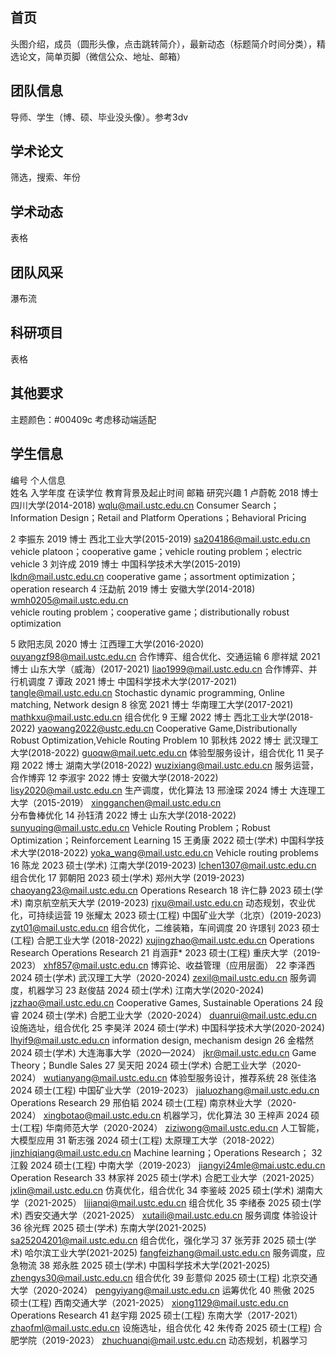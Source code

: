 ## 首页

头图介绍，成员（圆形头像，点击跳转简介），最新动态（标题简介时间分类），精选论文，简单页脚（微信公众、地址、邮箱）

## 团队信息

导师、学生（博、硕、毕业没头像）。参考3dv

## 学术论文

筛选，搜索、年份

## 学术动态

表格

## 团队风采

瀑布流

## 科研项目

表格

## 其他要求

主题颜色：#00409c
考虑移动端适配

## 学生信息

编号	个人信息					
	姓名	入学年度	在读学位	教育背景及起止时间	邮箱	研究兴趣
1	卢蔚乾	2018	博士	四川大学(2014-2018)	wqlu@mail.ustc.edu.cn	Consumer Search；Information Design；Retail and Platform Operations；Behavioral Pricing
						
2	李振东	2019	博士	西北工业大学(2015-2019)	sa204186@mail.ustc.edu.cn	vehicle platoon；cooperative game；vehicle routing problem；electric vehicle
3	刘许成	2019	博士	中国科学技术大学(2015-2019)	lkdn@mail.ustc.edu.cn	cooperative game；assortment optimization；operation research
4	汪勐航	2019	博士	安徽大学(2014-2018)	wmh0205@mail.ustc.edu.cn	
						vehicle routing problem；cooperative game；distributionally robust optimization
						
5	欧阳志凤	2020	博士	江西理工大学(2016-2020)	ouyangzf98@mail.ustc.edu.cn	合作博弈、组合优化、交通运输
6	廖祥斌	2021	博士	山东大学（威海）(2017-2021)	liao1999@mail.ustc.edu.cn	合作博弈、并行机调度
7	谭政	2021	博士	中国科学技术大学(2017-2021)	tangle@mail.ustc.edu.cn	Stochastic dynamic programming, Online matching, Network design
8	徐宽	2021	博士	华南理工大学(2017-2021)	mathkxu@mail.ustc.edu.cn	组合优化
9	王耀	2022	博士	西北工业大学(2018-2022)	yaowang2022@ustc.edu.cn	Cooperative Game,Distributionally Robust Optimization,Vehicle Routing Problem
10	郭秋炜	2022	博士	武汉理工大学(2018-2022)	guoqw@mail.uetc.edu.cn	体验型服务设计，组合优化
11	吴子翔	2022	博士	湖南大学(2018-2022)	wuzixiang@mail.ustc.edu.cn	服务运营，合作博弈
12	李淑宇	2022	博士	安徽大学(2018-2022)	lisy2020@mail.ustc.edu.cn	生产调度，优化算法
13	邢淦琛	2024	博士	大连理工大学（2015-2019）	xingganchen@mail.ustc.edu.cn	
						分布鲁棒优化
14	孙钰清	2022	博士	山东大学(2018-2022)	sunyuqing@mail.ustc.edu.cn	Vehicle Routing Problem；Robust Optimization；Reinforcement Learning
15	王勇康	2022	硕士(学术)	中国科学技术大学(2018-2022)	yoka_wang@mail.ustc.edu.cn	Vehicle routing problems
16	陈龙	2023	硕士(学术)	江南大学(2019-2023)	lchen1307@mail.ustc.edu.cn	组合优化
17	郭朝阳	2023	硕士(学术)	郑州大学 (2019-2023)	chaoyang23@mail.ustc.edu.cn	Operations Research
18	许仁静	2023	硕士(学术)	南京航空航天大学 (2019-2023)	rjxu@mail.ustc.edu.cn	动态规划，农业优化，可持续运营
19	张耀太	2023	硕士(工程)	中国矿业大学（北京）(2019-2023)	zyt01@mail.ustc.edu.cn	组合优化，二维装箱，车间调度
20	许璟钊	2023	硕士(工程)	合肥工业大学 (2018-2022)	xujingzhao@mail.ustc.edu.cn	Operations Research
						Operations Research
21	肖涵菲*	2023	硕士(工程)	重庆大学（2019-2023）	xhf857@mail.ustc.edu.cn	博弈论、收益管理（应用层面）
22	李泽西	2024	硕士(学术)	武汉理工大学（2020-2024)	zexil@mail.ustc.edu.cn	服务调度，机器学习
23	赵俊喆	2024	硕士(学术)	江南大学(2020-2024)	jzzhao@mail.ustc.edu.cn	Cooperative Games, Sustainable Operations
24	段睿	2024	硕士(学术)	合肥工业大学（2020-2024）	duanrui@mail.ustc.edu.cn	设施选址，组合优化
25	李昊洋	2024	硕士(学术)	中国科学技术大学(2020-2024)	lhyif9@mail.ustc.edu.cn	information design, mechanism design
26	金楷然	2024	硕士(学术)	大连海事大学（2020—2024）	jkr@mail.ustc.edu.cn	Game Theory；Bundle Sales
27	吴天阳	2024	硕士(学术)	合肥工业大学（2020-2024）	wutianyang@mail.ustc.edu.cn	体验型服务设计，推荐系统
28	张佳洛	2024	硕士(工程)	中国矿业大学（2019-2023）	jialuozhang@mail.ustc.edu.cn	Operations Research
29	邢伯韬	2024	硕士(工程)	南京林业大学（2020-2024）	xingbotao@mail.ustc.edu.cn	机器学习，优化算法
30	王梓声	2024	硕士(工程)	华南师范大学（2020-2024）	ziziwong@mail.ustc.edu.cn	人工智能，大模型应用
31	靳志强	2024	硕士(工程)	太原理工大学（2018-2022）	jinzhiqiang@mail.ustc.edu.cn	Machine learning；Operations Research；
32	江毅	2024	硕士(工程)	中南大学（2019-2023）	jiangyi24mle@mai.ustc.edu.cn	Operation Research
33	林家祥	2025	硕士(学术)	合肥工业大学（2021-2025）	jxlin@mail.ustc.edu.cn	仿真优化，组合优化
34	李鉴岐	2025	硕士(学术)	湖南大学（2021-2025）	 lijianqi@mail.ustc.edu.cn	组合优化
35	李绪泰	2025	硕士(学术)	西安交通大学（2021-2025）	xutaili@mail.ustc.edu.cn	服务调度 体验设计
36	徐光辉	2025	硕士(学术)	东南大学(2021-2025)	sa25204201@mail.ustc.edu.cn	组合优化，强化学习
37	张芳菲	2025	硕士(学术)	哈尔滨工业大学(2021-2025)	fangfeizhang@mail.ustc.edu.cn	服务调度，应急物流
38	郑永胜	2025	硕士(学术)	中国科学技术大学(2021-2025)	zhengys30@mail.ustc.edu.cn 	组合优化
39	彭薏仰	2025	硕士(工程)	北京交通大学（2020-2024）	pengyiyang@mail.ustc.edu.cn	运筹优化
40	熊傲	2025	硕士(工程)	西南交通大学（2021-2025） 	xiong1129@mail.ustc.edu.cn 	Operations Research
41	赵宇翔	2025	硕士(工程)	东南大学（2017-2021）	zhaofml@mail.ustc.edu.cn	设施选址，组合优化
42	朱传奇 	2025	硕士(工程)	合肥学院（2019-2023）	zhuchuanqi@mail.ustc.edu.cn	动态规划，机器学习

